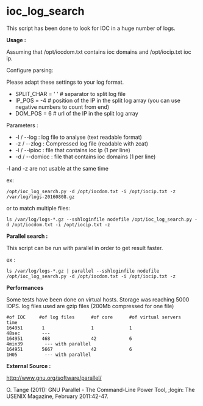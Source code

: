 # ioc_log_search

This script has been done to look for IOC in a huge number of logs.

**Usage :**

Assuming that /opt/iocdom.txt contains ioc domains and /opt/iocip.txt ioc ip.

Configure parsing:

Please adapt these settings to your log format.

- SPLIT_CHAR = ' ' # separator to split log file
- IP_POS = -4 # position of the IP in the split log array (you can use negative numbers to count from end)
- DOM_POS = 6 # url of the IP in the split log array

Parameters : 

- -l / --log : log file to analyse (text readable format)
- -z / --zlog : Compressed log file (readable with zcat)
- -i / --ipioc : file that contains ioc ip (1 per line)
- -d / --domioc : file that contains ioc domains (1 per line)

-l and -z are not usable at the same time

ex:

```
/opt/ioc_log_search.py -d /opt/iocdom.txt -i /opt/iocip.txt -z /var/log/logs-20160808.gz
```

or to match multiple files:

```
ls /var/log/logs-*.gz --sshloginfile nodefile /opt/ioc_log_search.py -d /opt/iocdom.txt -i /opt/iocip.txt -z
```

**Parallel search :**

This script can be run with parallel in order to get result faster.

ex : 
```
ls /var/log/logs-*.gz | parallel --sshloginfile nodefile /opt/ioc_log_search.py -d /opt/iocdom.txt -i /opt/iocip.txt -z
```

**Performances**

Some tests have been done on virtual hosts.
Storage was reaching 5000 IOPS.
log files used are gzip files (200Mb compressed for one file)

```
#of IOC     #of log files      #of core      #of virtual servers    time
164951       1                 1             1                      48sec        ---
164951       468               42            6                      4min39        --- with parallel
164951       5667              42            6                      1H05          --- with parallel
```

**External Source :**

http://www.gnu.org/software/parallel/

O. Tange (2011): GNU Parallel - The Command-Line Power Tool,
;login: The USENIX Magazine, February 2011:42-47.
